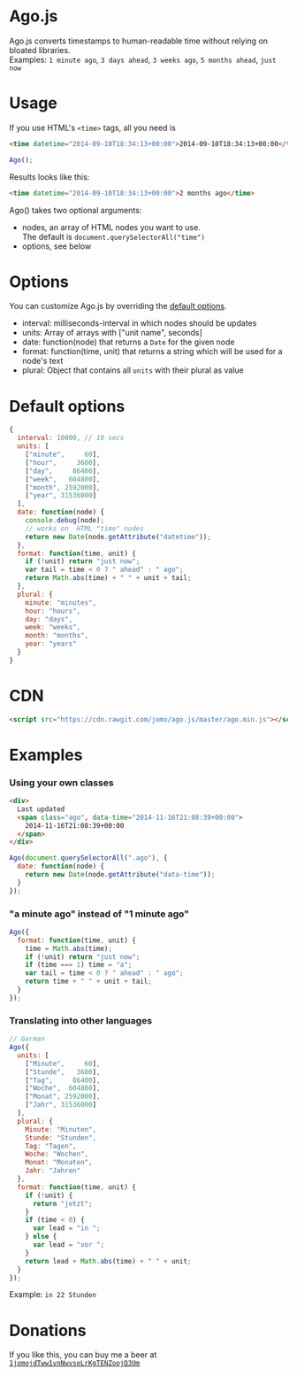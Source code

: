 # Ago.js

Ago.js converts timestamps to human-readable time without relying on bloated libraries.  
Examples: `1 minute ago`, `3 days ahead`, `3 weeks ago`, `5 months ahead`, `just now`

# Usage

If you use HTML's `<time>` tags, all you need is
```HTML
<time datetime="2014-09-10T18:34:13+00:00">2014-09-10T18:34:13+00:00</time>
```

```JavaScript
Ago();
```

Results looks like this:
```HTML
<time datetime="2014-09-10T18:34:13+00:00">2 months ago</time>
```

Ago() takes two optional arguments:
* nodes, an array of HTML nodes you want to use.  
  The default is `document.querySelectorAll("time")`
* options, see below

# Options

You can customize Ago.js by overriding the [default options](#default-options).

* interval: milliseconds-interval in which nodes should be updates
* units: Array of arrays with ["unit name", seconds]
* date: function(node) that returns a `Date` for the given node
* format: function(time, unit) that returns a string which will be used for a node's text
* plural: Object that contains all `units` with their plural as value

# Default options

```JavaScript
{
  interval: 10000, // 10 secs
  units: [
    ["minute",     60],
    ["hour",     3600],
    ["day",     86400],
    ["week",   604800],
    ["month", 2592000],
    ["year", 31536000]
  ],
  date: function(node) {
    console.debug(node);
    // works on  HTML "time" nodes
    return new Date(node.getAttribute("datetime"));
  },
  format: function(time, unit) {
    if (!unit) return "just now";
    var tail = time < 0 ? " ahead" : " ago";
    return Math.abs(time) + " " + unit + tail;
  },
  plural: {
    minute: "minutes",
    hour: "hours",
    day: "days",
    week: "weeks",
    month: "months",
    year: "years"
  }
}
```

# CDN

```HTML
<script src="https://cdn.rawgit.com/jomo/ago.js/master/ago.min.js"></script>
```

# Examples

### Using your own classes

```HTML
<div>
  Last updated
  <span class="ago", data-time="2014-11-16T21:08:39+00:00">
    2014-11-16T21:08:39+00:00
  </span>
</div>
```

```JavaScript
Ago(document.querySelectorAll(".ago"), {
  date: function(node) {
    return new Date(node.getAttribute("data-time"));
  }
});
```

### "a minute ago" instead of "1 minute ago"

```JavaScript
Ago({
  format: function(time, unit) {
    time = Math.abs(time);
    if (!unit) return "just now";
    if (time === 1) time = "a";
    var tail = time < 0 ? " ahead" : " ago";
    return time + " " + unit + tail;
  }
});
```

### Translating into other languages

```JavaScript
// German
Ago({
  units: [
    ["Minute",     60],
    ["Stunde",   3600],
    ["Tag",     86400],
    ["Woche",  604800],
    ["Monat", 2592000],
    ["Jahr", 31536000]
  ],
  plural: {
    Minute: "Minuten",
    Stunde: "Stunden",
    Tag: "Tagen",
    Woche: "Wochen",
    Monat: "Monaten",
    Jahr: "Jahren"
  },
  format: function(time, unit) {
    if (!unit) {
      return "jetzt";
    }
    if (time < 0) {
      var lead = "in ";
    } else {
      var lead = "vor ";
    }
    return lead + Math.abs(time) + " " + unit;
  }
});
```

Example: `in 22 Stunden`

# Donations

If you like this, you can buy me a beer at [`1jomojdTww1vnNwvseLrKgTENZoojQ3Um`](https://tinyurl.com/jomo-agojs)